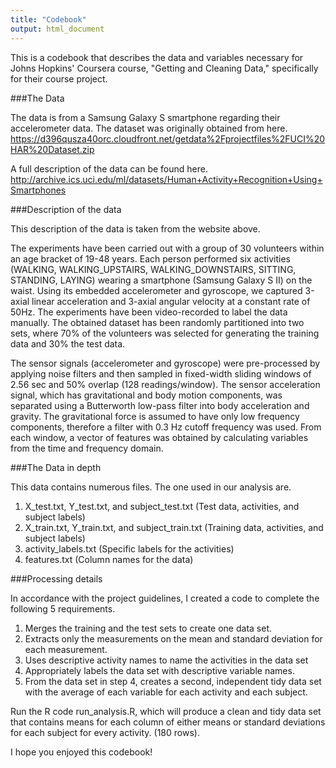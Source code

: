 ```yaml
---
title: "Codebook"
output: html_document
---
```


This is a codebook that describes the data and variables necessary for Johns Hopkins' Coursera course, "Getting and Cleaning Data," specifically for their course project.

###The Data

The data is from a Samsung Galaxy S smartphone regarding their accelerometer data.
The dataset was originally obtained from here. https://d396qusza40orc.cloudfront.net/getdata%2Fprojectfiles%2FUCI%20HAR%20Dataset.zip 

A full description of the data can be found here. http://archive.ics.uci.edu/ml/datasets/Human+Activity+Recognition+Using+Smartphones 

###Description of the data

This description of the data is taken from the website above.

The experiments have been carried out with a group of 30 volunteers within an age bracket of 19-48 years. Each person performed six activities (WALKING, WALKING_UPSTAIRS, WALKING_DOWNSTAIRS, SITTING, STANDING, LAYING) wearing a smartphone (Samsung Galaxy S II) on the waist. Using its embedded accelerometer and gyroscope, we captured 3-axial linear acceleration and 3-axial angular velocity at a constant rate of 50Hz. The experiments have been video-recorded to label the data manually. The obtained dataset has been randomly partitioned into two sets, where 70% of the volunteers was selected for generating the training data and 30% the test data. 

The sensor signals (accelerometer and gyroscope) were pre-processed by applying noise filters and then sampled in fixed-width sliding windows of 2.56 sec and 50% overlap (128 readings/window). The sensor acceleration signal, which has gravitational and body motion components, was separated using a Butterworth low-pass filter into body acceleration and gravity. The gravitational force is assumed to have only low frequency components, therefore a filter with 0.3 Hz cutoff frequency was used. From each window, a vector of features was obtained by calculating variables from the time and frequency domain.

###The Data in depth

This data contains numerous files. The one used in our analysis are.

1. X_test.txt, Y_test.txt, and subject_test.txt (Test data, activities, and subject labels)
2. X_train.txt, Y_train.txt, and subject_train.txt (Training data, activities, and subject labels)
3. activity_labels.txt (Specific labels for the activities) 
4. features.txt (Column names for the data)

###Processing details

In accordance with the project guidelines, I created a code to complete the following 5 requirements.

1. Merges the training and the test sets to create one data set.
2. Extracts only the measurements on the mean and standard deviation for each measurement. 
3. Uses descriptive activity names to name the activities in the data set
4. Appropriately labels the data set with descriptive variable names. 
5. From the data set in step 4, creates a second, independent tidy data set with the average of each variable for each activity and each subject.

Run the R code run_analysis.R, which will produce a clean and tidy data set that contains means for each column of either means or standard deviations for each subject for every activity. (180 rows).

I hope you enjoyed this codebook!

